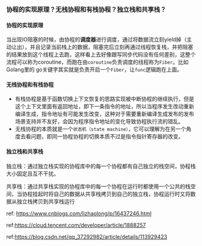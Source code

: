 ### 协程的实现原理？无栈协程和有栈协程？独立栈和共享栈？

#### 协程的实现原理

当出现IO阻塞的时候，由协程的**调度器**进行调度，通过将数据流立刻yield掉（主动让出），并且记录当前栈上的数据，阻塞完后立刻再通过线程恢复栈，并把阻塞的结果放到这个线程上去跑，这样看上去好像跟写同步代码没有任何差别，这整个流程可以称为coroutine，而跑在由`coroutine`负责调度的线程称为`Fiber`。比如Golang里的 go关键字其实就是负责开启一个`Fiber`，让`func`逻辑跑在上面。

#### 无栈协程和有栈协程

-  有栈协程是基于函数切换上下文恢复的思路实现被中断协程的继续执行，但是这个上下文里面有返回地址，即下一条指令的地址，所以当程序发生改动重新编译生成，指令地址有可能发生改变，这种对于需要重新编译生成发布的发布场景支持并不友好，会因为程序指令地址的变化导致协程执行流的错乱。
- 无栈协程的本质就是一个`状态机（state machine）`，它可以理解为在另一个角度去看问题，即同一协程协程的切换本质不过是指令指针寄存器的改变。

#### 独立栈和共享栈

独立栈：通过独立栈实现的协程库中的每一个协程都有自己独立的栈空间，协程栈大小固定且互不干扰。

共享栈：通过共享栈实现的协程库中的每一个协程在运行时都使用一个公共的栈空间，当协程挂起时将自己的数据从共享栈拷贝到自己的独立栈，协程运行时又将数据从独立栈拷贝到共享栈运行





ref: https://www.cnblogs.com/lizhaolong/p/16437246.html

ref:https://cloud.tencent.com/developer/article/1888257

ref:https://blog.csdn.net/qq_37292982/article/details/113929423